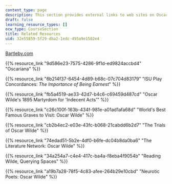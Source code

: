 ```yaml
---
content_type: page
description: This section provides external links to web sites on Oscar Wilde.
draft: false
learning_resource_types: []
ocw_type: CourseSection
title: Related Resources
uid: 32e55859-5f29-dba2-1edc-495a9e1502e4
---
```

[Bartleby.com](Bartleby.com)

{{% resource_link "9d586e23-7575-4286-9f1d-ed9824accbd4" "Oscariana" %}}

{{% resource_link "6b214f37-6454-4d89-b68c-07c704d83179" "ISU Play Concordances: *The Importance of Being Earnest*" %}}

{{% resource_link "fb5a4519-ae33-42d7-b4c6-c69459d487cd" "Oscar Wilde's 1895 Martyrdom for 'Indecent Acts'" %}}

{{% resource_link "c26c100f-163b-434f-981e-a01ad1afa68d" "World's Best Famous Graves to Visit: Oscar Wilde" %}}

{{% resource_link "cb2b4ec2-e03e-43fc-b068-21cabdd6b2d7" "The Trials of Oscar Wilde" %}}

{{% resource_link "74edad51-5b2e-4df0-b6fe-dc04b8da0ba6" "The Literature Network: Oscar Wilde" %}}

{{% resource_link "34a254a7-c4e4-417c-ba4a-f8eba4f9054b" "Reading Wilde, Querying Spaces" %}}

{{% resource_link "a19b7a28-78f5-4c83-afee-264b29e10cbd" "Neurotic Poets: Oscar Wilde" %}}